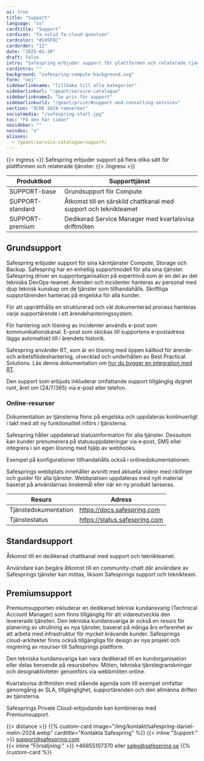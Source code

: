 ```yaml
---
ai: true
title: "Support"
language: "sv"
cardtitle: "Support"
cardicon: "fa-solid fa-cloud-question"
cardcolor: "#195F8C"
cardorder: "12"
date: "2025-01-20"
draft: false
intro: "Safespring erbjuder support för plattformen och relaterade tjänster på flera olika sätt."
cardintro: ""
background: "safespring-compute-background.svg"
form: "nej"
sidebarlinkname: "Tillbaka till alla kategorier"
sidebarlinkurl: "/geant/service-catalogue"
sidebarlinkname2: "Se pris för support"
sidebarlinkurl2: "/geant/price/#support-and-consulting-services"
section: "OCRE 2024-ramverket"
socialmedia: "/safespring-start.jpg"
toc: "På den här sidan"
nosidebar: ""
noindex: "x"
aliases:
  - /geant/service-catalogue/support/
---
```


{{< ingress >}}
Safespring erbjuder support på flera olika sätt för plattformen och relaterade tjänster.
{{< /ingress >}}

| Produktkod       | Supporttjänst                                                    |
| ---------------- | ---------------------------------------------------------------- |
| SUPPORT-base     | Grundsupport för Compute                                         |
| SUPPORT-standard | Åtkomst till en särskild chattkanal med support och teknikteamet |
| SUPPORT-premium  | Dedikerad Service Manager med kvartalsvisa driftmöten            |

## Grundsupport

Safespring erbjuder support för sina kärntjänster Compute, Storage och Backup. Safespring har en enhetlig supportmodell för alla sina tjänster. Safespring driver en supportorganisation på expertnivå som är en del av det tekniska DevOps-teamet. Ärenden och incidenter hanteras av personal med djup teknisk kunskap om de tjänster som tillhandahålls. Skriftliga supportärenden hanteras på engelska för alla kunder.

För att upprätthålla en strukturerad och väl dokumenterad process hanteras varje supportärende i ett ärendehanteringssystem.

För hantering och lösning av incidenter används e-post som kommunikationskanal. E-post som skickas till supportens e-postadress läggs automatiskt till i ärendets historik.

Safespring använder RT, som är en lösning med öppen källkod för ärende- och arbetsflödeshantering, utvecklad och underhållen av Best Practical Solutions. Läs denna dokumentation om [hur du bygger en integration med RT](https://docs.bestpractical.com/rt/4.4.4/index.html).

Den support som erbjuds inkluderar omfattande support tillgänglig dygnet runt, året om (24/7/365) via e-post eller telefon.

### Online-resurser

Dokumentation av tjänsterna finns på engelska och uppdateras kontinuerligt i takt med att ny funktionalitet införs i tjänsterna.

Safespring håller uppdaterad statusinformation för alla tjänster. Dessutom kan kunder prenumerera på statusuppdateringar via e‑post, SMS eller integrera i sin egen lösning med hjälp av webhooks.

Exempel på konfigurationer tillhandahålls också i onlinedokumentationen.

Safesprings webbplats innehåller avsnitt med aktuella videor med riktlinjer och guider för alla tjänster. Webbplatsen uppdateras med nytt material baserat på användarnas önskemål eller när en ny produkt lanseras.

| Resurs               | Adress                        |
| -------------------- | ----------------------------- |
| Tjänstedokumentation | https://docs.safespring.com   |
| Tjänstestatus        | https://status.safespring.com |

## Standardsupport

Åtkomst till en dedikerad chattkanal med support och teknikteamet.

Användare kan begära åtkomst till en community-chatt där användare av Safesprings tjänster kan mötas, liksom Safesprings support och teknikteam.

## Premiumsupport

Premiumsupporten inkluderar en dedikerad teknisk kundansvarig (Technical Account Manager) som finns tillgänglig för att vidareutveckla den levererade tjänsten. Den tekniska kundansvariga är också en resurs för planering av utrullning av nya tjänster, baserat på många års erfarenhet av att arbeta med infrastruktur för mycket krävande kunder. Safesprings cloud-arkitekter finns också tillgängliga för design av nya projekt och migrering av resurser till Safesprings plattform.

Den tekniska kundansvariga kan vara dedikerad till en kundorganisation eller delas beroende på resursbehov. Möten, tekniska tjänstegranskningar och designaktiviteter genomförs via webbmöten online.

Kvartalsvisa driftmöten med stående agenda som till exempel omfattar genomgång av SLA, tillgänglighet, supportärenden och den allmänna driften av tjänsterna.

Safesprings Private Cloud-erbjudande kan kombineras med Premiumsupport.

{{< distance >}}
{{% custom-card image="/img/kontakt/safespring-daniel-melin-2024.webp" cardtitle="Kontakta Safespring" %}}
{{< inline "Support:" >}} support@safespring.com  
{{< inline "Försäljning:" >}} +46855107370 eller sales@safespring.se
{{% /custom-card %}}
